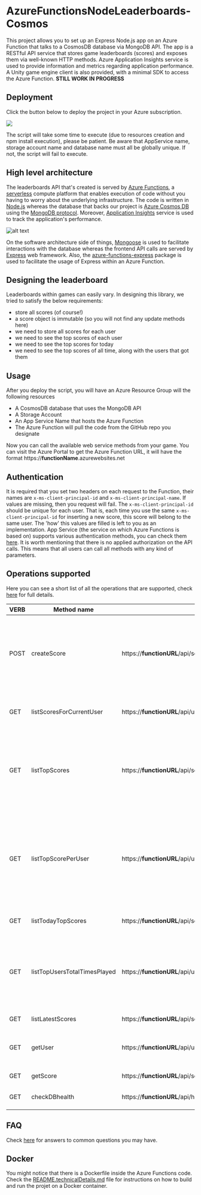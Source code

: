 # AzureFunctionsNodeLeaderboards-Cosmos

This project allows you to set up an Express Node.js app on an Azure Function that talks to a CosmosDB database via MongoDB API. The app is a RESTful API service that stores game leaderboards (scores) and exposes them via well-known HTTP methods. Azure Application Insights service is used to provide information and metrics regarding application performance. A Unity game engine client is also provided, with a minimal SDK to access the Azure Function. **STILL WORK IN PROGRESS**

## Deployment

Click the button below to deploy the project in your Azure subscription.

<a href="https://portal.azure.com/#create/Microsoft.Template/uri/https%3A%2F%2Fraw.githubusercontent.com%2Fdgkanatsios%2FAzureFunctionsNodeLeaderboard%2Fmaster%2Fazuredeploy.json" target="_blank"><img src="http://azuredeploy.net/deploybutton.png"/></a>

The script will take some time to execute (due to resources creation and npm install execution), please be patient.
Be aware that AppService name, storage account name and database name must all be globally unique. If not, the script will fail to execute. 

## High level architecture

The leaderboards API that's created is served by [Azure Functions](https://docs.microsoft.com/en-us/azure/azure-functions/), a [serverless](https://azure.microsoft.com/en-us/overview/serverless-computing/) compute platform that enables execution of code without you having to worry about the underlying infrastructure. The code is written in [Node.js](https://nodejs.org/en/) whereas the database that backs our project is [Azure Cosmos DB](https://docs.microsoft.com/en-us/azure/cosmos-db/introduction) using the [MongoDB protocol](https://docs.microsoft.com/en-us/azure/cosmos-db/mongodb-introduction). Moreover, [Application Insights](https://docs.microsoft.com/en-us/azure/application-insights/app-insights-overview) service is used to track the application's performance.

![alt text](https://github.com/dgkanatsios/AzureFunctionsNodeScores-Cosmos/blob/master/media/functions.JPG?raw=true "Reference architecture")

On the software architecture side of things, [Mongoose](http://mongoosejs.com) is used to facilitate interactions with the database whereas the frontend API calls are served by [Express](https://expressjs.com/) web framework. Also, the [azure-functions-express](https://github.com/yvele/azure-function-express) package is used to facilitate the usage of Express within an Azure Function.

## Designing the leaderboard

Leaderboards within games can easily vary. In designing this library, we tried to satisfy the below requirements:

- store all scores (of course!)
- a score object is immutable (so you will not find any update methods here)
- we need to store all scores for each user
- we need to see the top scores of each user
- we need to see the top scores for today
- we need to see the top scores of all time, along with the users that got them

## Usage
After you deploy the script, you will have an Azure Resource Group will the following resources
- A CosmosDB database that uses the MongoDB API
- A Storage Account
- An App Service Name that hosts the Azure Function
- The Azure Function will pull the code from the GitHub repo you designate

Now you can call the available web service methods from your game. You can visit the Azure Portal to get the Azure Function URL, it will have the format https://**functionName**.azurewebsites.net

## Authentication
It is required that you set two headers on each request to the Function, their names are `x-ms-client-principal-id` and `x-ms-client-principal-name`. If values are missing, then you request will fail. The `x-ms-client-principal-id` should be unique for each user. That is, each time you use the same `x-ms-client-principal-id` for inserting a new score, this score will belong to the same user. The 'how' this values are filled is left to you as an implementation. App Service (the service on which Azure Functions is based on) supports various authentication methods, you can check them [here](https://docs.microsoft.com/en-us/azure/app-service/app-service-authentication-overview). It is worth mentioning that there is no applied authorization on the API calls. This means that all users can call all methods with any kind of parameters.

## Operations supported

Here you can see a short list of all the operations that are supported, check [here](README.technicalDetails.md) for full details.

| VERB | Method name | URL | Description | 
| --- | --- | --- | --- |
| POST | createScore | https://**functionURL**/api/scores | Creates a new score. Post body has the format { "value":Integer value of the score }. Returns the updated user details. |
| GET | listScoresForCurrentUser | https://**functionURL**/api/user/scores/:count | Gets the top 'count' scores for logged in user sorted by score value |
| GET | listTopScores | https://**functionURL**/api/scores/top/:count | Gets top scores achieved in the game by all users, in descending order. This can include more than one score per user |
| GET | listTopScorePerUser | https://**functionURL**/api/users/maxscore/:count | Gets all the max scores achieved in the game by all users, in descending order. Practically this includes the max score per user in descending order |
| GET | listTodayTopScores | https://**functionURL**/api/scores/today/top/:count | Gets the top 'count' scores for today|
| GET | listTopUsersTotalTimesPlayed | https://**functionURL**/api/users/toptotaltimesplayed/:count | Gets the top users for all time in regards to the times they have played (i.e. number of times they have posted a new score).|
| GET | listLatestScores | https://**functionURL**/api/scores/latest/:count | Gets the latest 'count' scores |
| GET | getUser | https://**functionURL**/api/users/:userId | Gets a specific user's details, including top score and latest scores | 
| GET | getScore | https://**functionURL**/api/scores/:scoreID | Gets a specific score |
| GET | checkDBhealth | https://**functionURL**/api/health | Gets the application's health |

## FAQ 
Check [here](README.faq.md) for answers to common questions you may have.

## Docker
You might notice that there is a Dockerfile inside the Azure Functions code. Check the [README.technicalDetails.md](README.technicalDetails.md) file for instructions on how to build and run the projet on a Docker container.